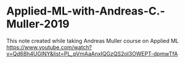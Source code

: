 # Applied-ML-with-Andreas-C.-Muller-2019
This note created while taking Andreas Muller course on Applied ML https://www.youtube.com/watch?v=Qd68h4UGlNY&list=PL_pVmAaAnxIQGzQS2oI3OWEPT-dpmwTfA
